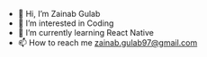 - 👋 Hi, I’m Zainab Gulab
- 👀 I’m interested in Coding
- 🌱 I’m currently learning React Native
- 📫 How to reach me zainab.gulab97@gmail.com

<!---
zainab-111/zainab-111 is a ✨ special ✨ repository because its `README.md` (this file) appears on your GitHub profile.
You can click the Preview link to take a look at your changes.
--->
